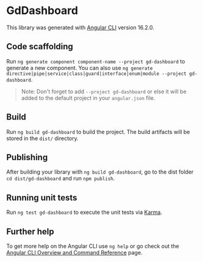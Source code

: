 # GdDashboard

This library was generated with [Angular CLI](https://github.com/angular/angular-cli) version 16.2.0.

## Code scaffolding

Run `ng generate component component-name --project gd-dashboard` to generate a new component. You can also use `ng generate directive|pipe|service|class|guard|interface|enum|module --project gd-dashboard`.
> Note: Don't forget to add `--project gd-dashboard` or else it will be added to the default project in your `angular.json` file. 

## Build

Run `ng build gd-dashboard` to build the project. The build artifacts will be stored in the `dist/` directory.

## Publishing

After building your library with `ng build gd-dashboard`, go to the dist folder `cd dist/gd-dashboard` and run `npm publish`.

## Running unit tests

Run `ng test gd-dashboard` to execute the unit tests via [Karma](https://karma-runner.github.io).

## Further help

To get more help on the Angular CLI use `ng help` or go check out the [Angular CLI Overview and Command Reference](https://angular.io/cli) page.
